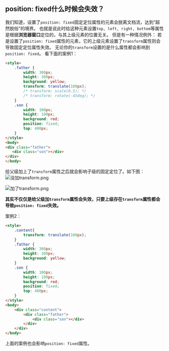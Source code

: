 ## position: fixed什么时候会失效？
我们知道，设置了`position: fixed`固定定位属性的元素会脱离文档流，达到“超然脱俗”的境界。
也就是说此时给这种元素设置`top, left, right, bottom`等属性是根据**浏览器窗口**定位的，与其上级元素的位置无关。
但是有一种情况例外：
若是设置了`position: fixed`属性的元素，它的上级元素设置了`transform`属性则会导致固定定位属性失效。
无论你的`transform`设置的是什么属性都会影响到`position: fixed`。
看下面的案例1：
```html
<style>
    .father {
        width: 300px;
        height: 300px;
        background: yellow;
        transform: translate(100px); 
        /* transform: scale(0.5); */
        /* transform: rotate(-45deg); */
    }
    .son {
        width: 100px;
        height: 100px;
        background: red;
        position: fixed;
        top: 400px;
    }
</style>
<body>
<div class="father">
   <div class="son"></div>
</div>
</body>
```
给父级加上了`transform`属性之后就会影响子级的固定定位了。如下图：
![没加transform.png](https://upload-images.jianshu.io/upload_images/7190596-38462e3ec67bd654.png?imageMogr2/auto-orient/strip%7CimageView2/2/w/1240)

![加了transform.png](https://upload-images.jianshu.io/upload_images/7190596-5bcc360baa0d652b.png?imageMogr2/auto-orient/strip%7CimageView2/2/w/1240)

**其实不仅仅是给父级加`transform`属性会失效，只要上级存在`transform`属性都会导致`position: fixed`失效。**

案例2：
```html
<style>
    .content{
        transform: translate(100px);
    }
    .father {
        width: 300px;
        height: 300px;
        background: yellow;
    }
    .son {
        width: 100px;
        height: 100px;
        background: red;
        position: fixed;
        top: 400px;
    }
</style>
<body>
    <div class="content">
        <div class="father">
            <div class="son"></div>
        </div>
    </div>
</body>
```
上面的案例也会影响`position: fixed`属性。